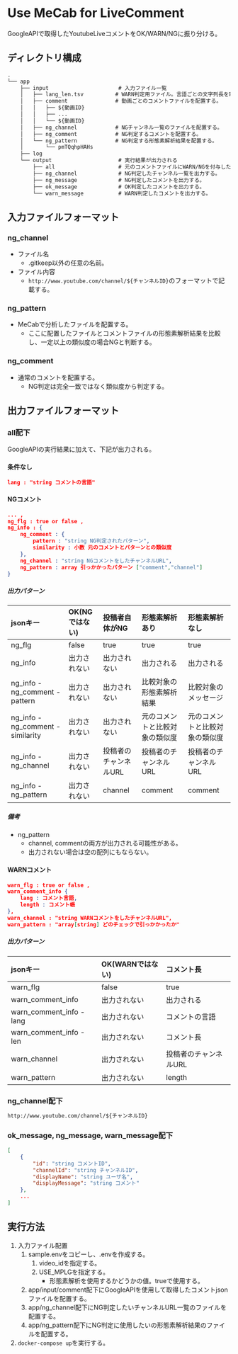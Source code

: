 # Use MeCab for LiveComment

GoogleAPIで取得したYoutubeLiveコメントをOK/WARN/NGに振り分ける。  

## ディレクトリ構成

``` txt
.
└── app
    ├── input                      # 入力ファイル一覧
    │   ├── lang_len.tsv          # WARN判定用ファイル。言語ごとの文字列長を取得し、このファイルで定義している文字列長を超えていたらWARNになる。
    │   ├── comment               # 動画ごとのコメントファイルを配置する。
    │   │   ├── ${動画ID}
    │   │   ├── ...
    │   │   └── ${動画ID}
    │   ├── ng_channel            # NGチャンネル一覧のファイルを配置する。
    │   ├── ng_comment            # NG判定するコメントを配置する。
    │   └── ng_pattern            # NG判定する形態素解析結果を配置する。
    │       └── pmTQqhpHAHs
    ├── log
    └── output                     # 実行結果が出力される
        ├── all                    # 元のコメントファイルにWARN/NGを付与したjsonを出力
        ├── ng_channel             # NG判定したチャンネル一覧を出力する。
        ├── ng_message             # NG判定したコメントを出力する。
        ├── ok_message             # OK判定したコメントを出力する。
        └── warn_message           # WARN判定したコメントを出力する。
```

## 入力ファイルフォーマット

### ng_channel

- ファイル名
    - .gitkeep以外の任意の名前。
- ファイル内容
    - ```http://www.youtube.com/channel/${チャンネルID}```のフォーマットで記載する。

### ng_pattern

- MeCabで分析したファイルを配置する。
    - ここに配置したファイルとコメントファイルの形態素解析結果を比較し、一定以上の類似度の場合NGと判断する。

### ng_comment

- 通常のコメントを配置する。
    - NG判定は完全一致ではなく類似度から判定する。

## 出力ファイルフォーマット

### all配下

GoogleAPIの実行結果に加えて、下記が出力される。

#### 条件なし

``` json
lang : "string コメントの言語"
```

#### NGコメント

``` json
... ,
ng_flg : true or false ,
ng_info : {
    ng_comment : {
        pattern : "string NG判定されたパターン",
        similarity : 小数 元のコメントとパターンとの類似度
    },
    ng_channel : "string NGコメントをしたチャンネルURL",
    ng_pattern : array 引っかかったパターン ["comment","channel"]
}
```

##### 出力パターン

| jsonキー | OK(NGではない) | 投稿者自体がNG | 形態素解析あり | 形態素解析なし |
| :-- | :------------ | :------------ | :------------ | :----------- |
| ng_flg | false | true | true | true |
| ng_info | 出力されない | 出力されない | 出力される | 出力される |
| ng_info - ng_comment - pattern | 出力されない | 出力されない | 比較対象の形態素解析結果 | 比較対象のメッセージ |
| ng_info - ng_comment - similarity | 出力されない | 出力されない | 元のコメントと比較対象の類似度 | 元のコメントと比較対象の類似度 |
| ng_info - ng_channel | 出力されない | 投稿者のチャンネルURL | 投稿者のチャンネルURL | 投稿者のチャンネルURL |
| ng_info - ng_pattern | 出力されない | channel | comment | comment |

##### 備考

- ng_pattern
  - channel, commentの両方が出力される可能性がある。
  - 出力されない場合は空の配列にもならない。

#### WARNコメント

``` json
warn_flg : true or false ,
warn_comment_info {
    lang : コメント言語,
    length : コメント帳
},
warn_channel : "string WARNコメントをしたチャンネルURL",
warn_pattern : "array[string] どのチェックで引っかかったか"
```

##### 出力パターン

| jsonキー | OK(WARNではない) | コメント長 |
| :-- | :------------ | :------------ |
| warn_flg | false | true |
| warn_comment_info | 出力されない | 出力される |
| warn_comment_info - lang | 出力されない | コメントの言語 |
| warn_comment_info - len | 出力されない | コメント長 |
| warn_channel | 出力されない | 投稿者のチャンネルURL |
| warn_pattern | 出力されない | length |

### ng_channel配下

``` txt
http://www.youtube.com/channel/${チャンネルID}
```

### ok_message, ng_message, warn_message配下

``` json
[
    {
        "id": "string コメントID",
        "channelId": "string チャンネルID",
        "displayName": "string ユーザ名",
        "displayMessage": "string コメント"
    },
    ...
]
```

## 実行方法

1. 入力ファイル配置
    1. sample.envをコピーし、.envを作成する。
        1. video_idを指定する。
        2. USE_MPLGを指定する。
            - 形態素解析を使用するかどうかの値。trueで使用する。
    2. app/input/comment配下にGoogleAPIを使用して取得したコメントjsonファイルを配置する。
    3. app/ng_channel配下にNG判定したいチャンネルURL一覧のファイルを配置する。
    4. app/ng_pattern配下にNG判定に使用したいの形態素解析結果のファイルを配置する。
2. ```docker-compose up```を実行する。
